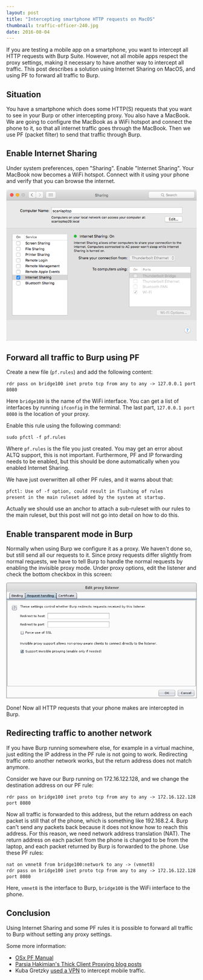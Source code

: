 ```yaml
---
layout: post
title: "Intercepting smartphone HTTP requests on MacOS"
thumbnail: traffic-officer-240.jpg
date: 2016-08-04
---
```


If you are testing a mobile app on a smartphone, you want to intercept all HTTP requests with Burp Suite. However, not all mobile apps respect the proxy settings, making it necessary to have another way to intercept all traffic. This post describes a solution using Internet Sharing on MacOS, and using PF to forward all traffic to Burp.

## Situation

You have a smartphone which does some HTTP(S) requests that you want to see in your Burp or other intercepting proxy. You also have a MacBook. We are going to configure the MacBook as a WiFi hotspot and connect the phone to it, so that all internet traffic goes through the MacBook. Then we use PF (packet filter) to send that traffic through Burp.

## Enable Internet Sharing

Under system preferences, open "Sharing". Enable "Internet Sharing". Your MacBook now becomes a WiFi hotspot. Connect with it using your phone and verify that you can browse the internet.

![Sharing dialog with Internet Sharing enabled](/images/internet-sharing.png)

## Forward all traffic to Burp using PF

Create a new file (`pf.rules`) and add the following content:

    rdr pass on bridge100 inet proto tcp from any to any -> 127.0.0.1 port 8080 

Here `bridge100` is the name of the WiFi interface. You can get a list of interfaces by running `ifconfig` in the terminal. The last part, `127.0.0.1 port 8080` is the location of your proxy.

Enable this rule using the following command:

    sudo pfctl -f pf.rules

Where `pf.rules` is the file you just created. You may get an error about ALTQ support, this is not important. Furthermore, PF and IP forwarding needs to be enabled, but this should be done automatically when you enabled Internet Sharing.

We have just overwritten all other PF rules, and it warns about that:

    pfctl: Use of -f option, could result in flushing of rules
    present in the main ruleset added by the system at startup.

Actually we should use an anchor to attach a sub-ruleset with our rules to the main ruleset, but this post will not go into detail on how to do this.

## Enable transparent mode in Burp

Normally when using Burp we configure it as a proxy. We haven't done so, but still send all our requests to it. Since proxy requests differ slightly from normal requests, we have to tell Burp to handle the normal requests by enabling the invisible proxy mode. Under proxy options, edit the listener and check the bottom checkbox in this screen:

![Support invisible proxying](/images/burp-invisible-proxy.png)

Done! Now all HTTP requests that your phone makes are intercepted in Burp.

## Redirecting traffic to another network

If you have Burp running somewhere else, for example in a virtual machine, just editing the IP address in the PF rule is not going to work. Redirecting traffic onto another network works, but the return address does not match anymore. 

Consider we have our Burp running on 172.16.122.128, and we change the destination address on our PF rule:

    rdr pass on bridge100 inet proto tcp from any to any -> 172.16.122.128 port 8080

Now all traffic is forwarded to this address, but the return address on each packet is still that of the phone, which is something like 192.168.2.4. Burp can't send any packets back because it does not know how to reach this address. For this reason, we need network address translation (NAT). The return address on each packet from the phone is changed to be from the laptop, and each packet returned by Burp is forwarded to the phone. Use these PF rules:

    nat on vmnet8 from bridge100:network to any -> (vmnet8)
    rdr pass on bridge100 inet proto tcp from any to any -> 172.16.122.128 port 8080 

Here, `vmnet8` is the interface to Burp, `bridge100` is the WiFi interface to the phone.

## Conclusion

Using Internet Sharing and some PF rules it is possible to forward all traffic to Burp without setting any proxy settings.

Some more information:

* [OSx PF Manual](https://murusfirewall.com/Documentation/OS%20X%20PF%20Manual.pdf)
* [Parsia Hakimian's Thick Client Proxying blog posts](https://parsiya.net/categories/thick-client-proxying/)
* Kuba Gretzky [used a VPN](https://breakdev.org/how-i-hacked-an-android-app-to-get-free-beer/) to intercept mobile traffic.
